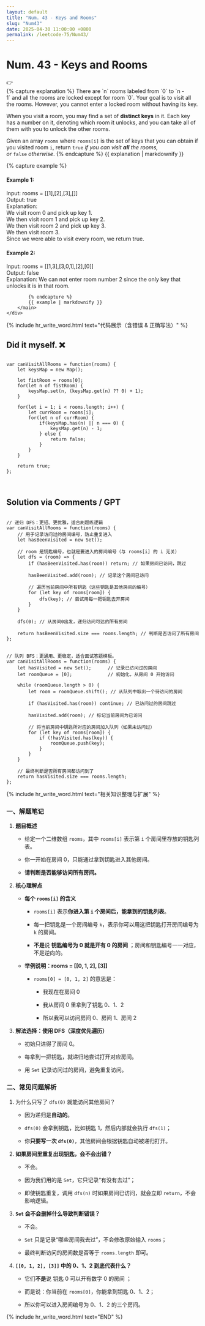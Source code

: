 ```yaml
---
layout: default
title: "Num. 43 - Keys and Rooms"
slug: "Num43"
date: 2025-04-30 11:00:00 +0800
permalink: /leetcode-75/Num43/
---
```


# Num. 43 - Keys and Rooms

<aside class="asideDiv">
    <div>👉</div>
    <div>
        <main>
            {% capture explanation %}
There are `n` rooms labeled from `0` to `n - 1` and all the rooms are locked except for room `0`. Your goal is to visit all the rooms. However, you cannot enter a locked room without having its key.

When you visit a room, you may find a set of **distinct keys** in it. Each key has a number on it, denoting which room it unlocks, and you can take all of them with you to unlock the other rooms.

Given an array `rooms` where `rooms[i]` is the set of keys that you can obtain if you visited room `i`, return `true` *if you can visit **all** the rooms, or* `false` *otherwise*.
            {% endcapture %}
            {{ explanation | markdownify }}
        </main>
        <main>
            {% capture example %}
#### Example 1:
Input: rooms = [[1],[2],[3],[]]  
Output: true  
Explanation:  
We visit room 0 and pick up key 1.  
We then visit room 1 and pick up key 2.  
We then visit room 2 and pick up key 3.  
We then visit room 3.  
Since we were able to visit every room, we return true.

#### Example 2:
Input: rooms = [[1,3],[3,0,1],[2],[0]]  
Output: false  
Explanation: We can not enter room number 2 since the only key that unlocks it is in that room.

            {% endcapture %}
            {{ example | markdownify }}
        </main>
    </div>
</aside>

{% include hr_write_word.html text="代码展示（含错误 & 正确写法）" %}

## **Did it myself.** &#x274C; 
<pre><code class="language-js">
var canVisitAllRooms = function(rooms) {
    let keysMap = new Map();

    let fistRoom = rooms[0];
    for(let n of fistRoom) {
        keysMap.set(n, (keysMap.get(n) ?? 0) + 1);
    }

    for(let i = 1; i < rooms.length; i++) {
        let currRoom = rooms[i];
        for(let n of currRoom) {
            if(keysMap.has(n) || n === 0) {
                keysMap.get(n) - 1;
            } else {
                return false;
            }
        }
    }

    return true;
};
</code></pre>
<br />

## **Solution via Comments / GPT**
<pre><code class="language-js">
// 递归 DFS：更短、更优雅，适合刷题练逻辑
var canVisitAllRooms = function(rooms) {
    // 用于记录访问过的房间编号，防止重复进入
    let hasBeenVisited = new Set();

    // room 是钥匙编号，也就是要进入的房间编号（与 rooms[i] 的 i 无关）
    let dfs = (room) => {
        if (hasBeenVisited.has(room)) return; // 如果房间已访问，跳过

        hasBeenVisited.add(room); // 记录这个房间已访问

        // 遍历当前房间中所有钥匙（这些钥匙是其他房间的编号）
        for (let key of rooms[room]) {
            dfs(key); // 尝试用每一把钥匙去开房间
        }
    }

    dfs(0); // 从房间0出发，递归访问可达的所有房间

    return hasBeenVisited.size === rooms.length; // 判断是否访问了所有房间
};
</code></pre>

<pre><code class="language-js">
// 队列 BFS：更通用、更稳定，适合面试答题模板。
var canVisitAllRooms = function(rooms) {
    let hasVisited = new Set();      // 记录已访问过的房间
    let roomQueue = [0];             // 初始化，从房间 0 开始访问

    while (roomQueue.length > 0) {
        let room = roomQueue.shift(); // 从队列中取出一个待访问的房间

        if (hasVisited.has(room)) continue; // 已访问过的房间跳过

        hasVisited.add(room); // 标记当前房间为已访问

        // 将当前房间中钥匙所对应的房间加入队列（如果未访问过）
        for (let key of rooms[room]) {
            if (!hasVisited.has(key)) {
                roomQueue.push(key);
            }
        }
    }

    // 最终判断是否所有房间都访问到了
    return hasVisited.size === rooms.length;
};
</code></pre>
{% include hr_write_word.html text="相关知识整理与扩展" %}

### **一、解题笔记**

1. **题目概述**

    - 给定一个二维数组 `rooms`，其中 `rooms[i]` 表示第 `i` 个房间里存放的钥匙列表。

    - 你一开始在房间 0，只能通过拿到钥匙进入其他房间。

    - **请判断是否能够访问所有房间。**

2. **核心理解点**

    - **每个 `rooms[i]` 的含义**

        - `rooms[i]` 表示**你进入第 `i` 个房间后，能拿到的钥匙列表**。

        - 每一把钥匙是一个房间编号 `k`，表示你可以用这把钥匙打开房间编号为 `k` 的房间。

        - **不是**说 **钥匙编号为 0 就是开有 0 的房间** ；房间和钥匙编号一一对应，不是逆向的。

    - **举例说明：rooms = [[0, 1, 2], [3]]**

        - `rooms[0] = [0, 1, 2]` 的意思是：

            - 我现在在房间 0

            - 我从房间 0 里拿到了钥匙 0、1、2

            - 所以我可以访问房间 0、房间 1、房间 2

3. **解法选择：使用 DFS（深度优先遍历）**

    - 初始只进得了房间 0。

    - 每拿到一把钥匙，就递归地尝试打开对应房间。

    - 用 `Set` 记录访问过的房间，避免重复访问。

### **二、常见问题解析**

1. 为什么只写了 `dfs(0)` 就能访问其他房间？

    - 因为递归是**自动的**。

    - `dfs(0)` 会拿到钥匙，比如钥匙 1，然后内部就会执行 `dfs(1)`；

    - 你**只要写一次 `dfs(0)`**，其他房间会根据钥匙自动被递归打开。

2. **如果房间里重复出现钥匙，会不会出错？**

    - 不会。

    - 因为我们用的是 `Set`，它只记录“有没有去过”；

    - 即使钥匙重复，调用 `dfs(n)` 时如果房间已访问，就会立即 `return`，不会影响逻辑。

3. **`Set` 会不会删掉什么导致判断错误？**

    - 不会。

    - `Set` 只是记录“哪些房间我去过”，不会修改原始输入 `rooms`；

    - 最终判断访问的房间数是否等于 `rooms.length` 即可。

4. **`[[0, 1, 2], [3]]` 中的 0、1、2 到底代表什么？**

    - 它们**不是**说 钥匙 0 可以开有数字 0 的房间 ；

    - 而是说：你当前在 `rooms[0]`，你能拿到钥匙 0、1、2；

    - 所以你可以进入房间编号为 0、1、2 的三个房间。

{% include hr_write_word.html text="END" %}
